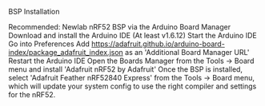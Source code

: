 BSP Installation


Recommended: Newlab nRF52 BSP via the Arduino Board Manager
Download and install the Arduino IDE (At least v1.6.12)
Start the Arduino IDE
Go into Preferences
Add https://adafruit.github.io/arduino-board-index/package_adafruit_index.json as an 'Additional Board Manager URL'
Restart the Arduino IDE
Open the Boards Manager from the Tools -> Board menu and install 'Adafruit nRF52 by Adafruit'
Once the BSP is installed, select 'Adafruit Feather nRF52840 Express' from the Tools -> Board menu, which will update your system config to use the right compiler and settings for the nRF52.
